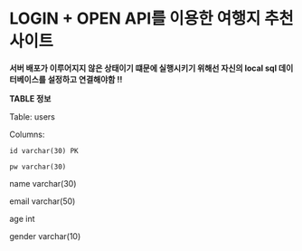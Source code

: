 # LOGIN + OPEN API를 이용한 여행지 추천 사이트

**서버 배포가 이루어지지 않은 상태이기 떄문에 실행시키기 위해선 자신의 local sql 데이터베이스를 설정하고 연결해야함 !!**

**TABLE 정보**

Table: users

Columns:

    id varchar(30) PK 
  
    pw varchar(30) 
  
  name varchar(30) 
  
  email varchar(50)
  
  age int 
  
  gender varchar(10)


